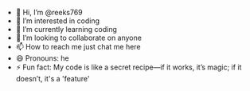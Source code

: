 - 👋 Hi, I’m @reeks769
- 👀 I’m interested in coding
- 🌱 I’m currently learning coding
- 💞️ I’m looking to collaborate on anyone
- 📫 How to reach me just chat me here
- 😄 Pronouns: he
- ⚡ Fun fact: My code is like a secret recipe—if it works, it’s magic; if it doesn’t, it's a 'feature'

<!---
reeks769/reeks769 is a ✨ special ✨ repository because its `README.md` (this file) appears on your GitHub profile.
You can click the Preview link to take a look at your changes.
--->
